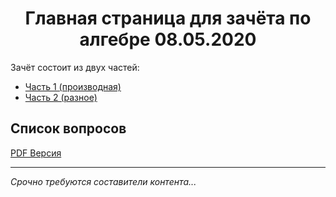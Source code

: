<h1 align="center">Главная страница для зачёта по алгебре 08.05.2020</h1>

Зачёт состоит из двух частей:

-  [Часть 1 (производная)](Часть-1 "Часть 1 (производная)")
-  [Часть 2 (разное)](Часть-2 "Часть 2 (разное)")

## Список вопросов
[PDF Версия](quest.pdf "Смотреть PDF версию вопросов зачёта")

---

*Срочно требуются составители контента...*